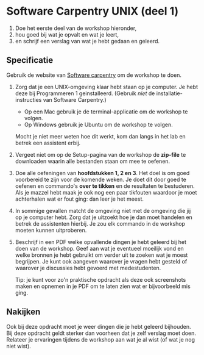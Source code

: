 # Software Carpentry UNIX (deel 1)

1. Doe het eerste deel van de workshop hieronder,
2. hou goed bij wat je opvalt en wat je leert,
3. en schrijf een verslag van wat je hebt gedaan en geleerd.

## Specificatie

Gebruik de website van [Software carpentry](https://swcarpentry.github.io/shell-novice/) om de workshop te doen.

1.  Zorg dat je een UNIX-omgeving klaar hebt staan op je computer. Je hebt deze bij Programmeren 1 geinstalleerd. (Gebruik *niet* de installatie-instructies van Software Carpentry.)

    - Op een Mac gebruik je de terminal-applicatie om de workshop te volgen.
    - Op Windows gebruik je Ubuntu om de workshop te volgen.

    Mocht je niet meer weten hoe dit werkt, kom dan langs in het lab en betrek een assistent erbij.

2.  Vergeet niet om op de Setup-pagina van de workshop de **zip-file** te downloaden waarin alle bestanden staan om mee te oefenen.

3.  Doe alle oefeningen van **hoofdstukken 1, 2 en 3**. Het doel is om goed voorbereid te zijn voor de komende weken. Je doet dit door goed te oefenen en commando's **over te tikken** en de resultaten te bestuderen. Als je mazzel hebt maak je ook nog een paar tikfouten waardoor je moet achterhalen wat er fout ging: dan leer je het meest.

4.  In sommige gevallen matcht de omgeving niet met de omgeving die jij op je computer hebt. Zorg dat je uitzoekt hoe je dan moet handelen en betrek de assistenten hierbij. Je zou elk commando in de workshop moeten kunnen uitproberen.

5.  Beschrijf in een PDF welke opvallende dingen je hebt geleerd bij het doen van de workshop. Geef aan wat je eventueel moeilijk vond en welke bronnen je hebt gebruikt om verder uit te zoeken wat je moest begrijpen. Je kunt ook aangeven waarover je vragen hebt gesteld of waarover je discussies hebt gevoerd met medestudenten.

    Tip: je kunt voor zo'n praktische opdracht als deze ook screenshots maken en opnemen in je PDF om te laten zien wat er bijvoorbeeld mis ging.

## Nakijken

Ook bij deze opdracht moet je weer dingen die je hebt geleerd bijhouden. Bij deze opdracht geldt sterker dan voorheen dat je zelf verslag moet doen. Relateer je ervaringen tijdens de workshop aan wat je al wist (of wat je nog niet wist).
